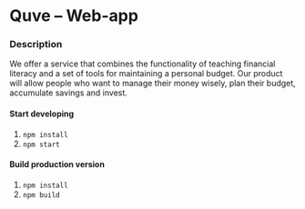 # Quve – Web-app
### Description
We offer a service that combines the functionality of teaching financial literacy and a set of tools for maintaining a personal budget.
Our product will allow people who want to manage their money wisely, plan their budget, accumulate savings and invest.

#### Start developing
1. `npm install`
2. `npm start`

#### Build production version
1. `npm install`
2. `npm build`


